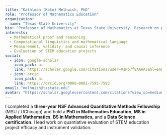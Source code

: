 ```yaml
---
title: "Kathleen (Kate) Melhuish, PhD"
role: "Professor of Mathematics Education"
organization:
  name: "Texas State University"
bio: "Professor of Mathematics at Texas State University. Research on proof, language, and instructional practice; evaluator specializing in instruments, efficacy, and project design"
interests:
  - Mathematical proof and reasoning
  - Computational linguistics and mathematical language
  - Measurement, validity, and causal inference
  - Evaluation of STEM education projects
social:
  - icon: google-scholar
    icon_pack: ai
    link: https://scholar.google.com/citations?user=VsNb7f8AAAAJ&hl=en&inst=6114818187226770759
  - icon: orcid
    icon_pack: ai
    link: https://orcid.org/0000-0001-7595-7593
email: "melhuish@txstate.edu"
avatar: "https://scholar.googleusercontent.com/citations?view_op=medium_photo&user=VsNb7f8AAAAJ&citpid=1"
---
```


I completed a **three-year NSF Advanced Quantitative Methods Fellowship** (MSU / UChicago) and hold a **PhD in Mathematics Education**, **MS in Applied Mathematics**, **BS in Mathematics**, and a **Data Science certification**. I lead work on quantiative evaluation of STEM education project efficacy and instrument validation. 
